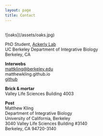 ```yaml
---
layout: page
title: Contact
---
```

<br>
![oaks](/assets/oaks.jpg)

PhD Student, [Ackerly Lab](http://www.ackerlylab.org) <br>
UC Berkeley Department of Integrative Biology <br>
Berkeley, CA

**Interwebs** <br>
[mattkling@berkeley.edu](mattkling@berkeley.edu) <br>
matthewkling.github.io <br>
[github](https://github.com/matthewkling) <br>

**Brick & mortar** <br>
Valley Life Sciences Building 4003 <br>

**Post** <br>
Matthew Kling <br>
Department of Integrative Biology <br>
University of California, Berkeley <br>
3040 Valley Life Sciences Building #3140 <br>
Berkeley, CA 94720-3140 <br>

